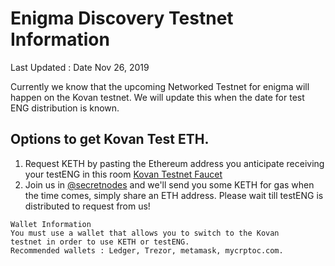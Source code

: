 # Enigma Discovery Testnet Information
Last Updated : Date Nov 26, 2019

Currently we know that the upcoming Networked Testnet for enigma will happen on the Kovan testnet. We will update this when the date for test ENG distribution is known.

## Options to get Kovan Test ETH.
1. Request KETH by pasting the Ethereum address you anticipate receiving your testENG in this room [Kovan Testnet Faucet](https://gitter.im/kovan-testnet/faucet)
2. Join us in [@secretnodes](https://t.me/secretnodes) and we'll send you some KETH for gas when the time comes, simply share an ETH address. Please wait till testENG is distributed to request from us!

```
Wallet Information
You must use a wallet that allows you to switch to the Kovan
testnet in order to use KETH or testENG.
Recommended wallets : Ledger, Trezor, metamask, mycrptoc.com.
```
